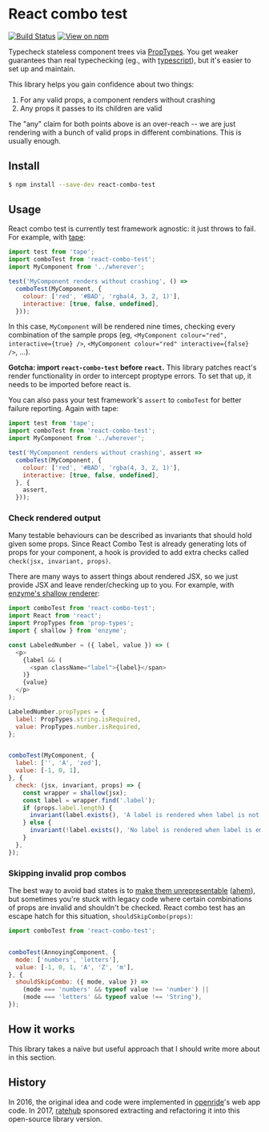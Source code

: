 # React combo test

[![Build Status](https://travis-ci.org/ratehub/react-combo-test.svg?branch=master)](https://travis-ci.org/ratehub/react-combo-test)
[![View on npm](https://img.shields.io/npm/v/react-combo-test.svg)](https://www.npmjs.com/package/react-combo-test)

Typecheck stateless component trees via [PropTypes](https://github.com/facebook/prop-types). You get weaker guarantees than real typechecking (eg., with [typescript](https://github.com/Microsoft/TypeScript-React-Starter#creating-a-component)), but it's easier to set up and maintain.

This library helps you gain confidence about two things:

1. For any valid props, a component renders without crashing
2. Any props it passes to its children are valid

The "any" claim for both points above is an over-reach -- we are just rendering with a bunch of valid props in different combinations. This is usually enough.

## Install

```bash
$ npm install --save-dev react-combo-test
```

## Usage

React combo test is currently test framework agnostic: it just throws to fail. For example, with [tape](https://github.com/substack/tape):

```js
import test from 'tape';
import comboTest from 'react-combo-test';
import MyComponent from '../wherever';

test('MyComponent renders without crashing', () =>
  comboTest(MyComponent, {
    colour: ['red', '#BAD', 'rgba(4, 3, 2, 1)'],
    interactive: [true, false, undefined],
  }));
```

In this case, `MyComponent` will be rendered nine times, checking every combination of the sample props (eg, `<MyComponent colour="red", interactive={true} />`, `<MyComponent colour="red" interactive={false} />`, ...).


**Gotcha: import `react-combo-test` before `react`.** This library patches react's render functionality in order to intercept proptype errors. To set that up, it needs to be imported before react is.


You can also pass your test framework's `assert` to `comboTest` for better failure reporting. Again with tape:

```js
import test from 'tape';
import comboTest from 'react-combo-test';
import MyComponent from '../wherever';

test('MyComponent renders without crashing', assert =>
  comboTest(MyComponent, {
    colour: ['red', '#BAD', 'rgba(4, 3, 2, 1)'],
    interactive: [true, false, undefined],
  }, {
    assert,
  }));
```


### Check rendered output

Many testable behaviours can be described as invariants that should hold given some props. Since React Combo Test is already generating lots of props for your component, a hook is provided to add extra checks called `check(jsx, invariant, props)`.

There are many ways to assert things about rendered JSX, so we just provide JSX and leave render/checking up to you. For example, with [enzyme's shallow renderer](http://airbnb.io/enzyme/docs/api/shallow.html):

```js
import comboTest from 'react-combo-test';
import React from 'react';
import PropTypes from 'prop-types';
import { shallow } from 'enzyme';

const LabeledNumber = ({ label, value }) => (
  <p>
    {label && (
      <span className="label">{label}</span>
    )}
    {value}
  </p>
);

LabeledNumber.propTypes = {
  label: PropTypes.string.isRequired,
  value: PropTypes.number.isRequired,
};


comboTest(MyComponent, {
  label: ['', 'A', 'zed'],
  value: [-1, 0, 1],
}, {
  check: (jsx, invariant, props) => {
    const wrapper = shallow(jsx);
    const label = wrapper.find('.label');
    if (props.label.length) {
      invariant(label.exists(), 'A label is rendered when label is not empty');
    } else {
      invariant(!label.exists(), 'No label is rendered when label is empty');
    }
  },
});
```


### Skipping invalid prop combos

The best way to avoid bad states is to [make them unrepresentable](https://blogs.janestreet.com/effective-ml-revisited/) ([ahem](https://www.npmjs.com/package/results)), but sometimes you're stuck with legacy code where certain combinations of props are invalid and shouldn't be checked. React combo test has an escape hatch for this situation, `shouldSkipCombo(props)`:

```js
import comboTest from 'react-combo-test';


comboTest(AnnoyingComponent, {
  mode: ['numbers', 'letters'],
  value: [-1, 0, 1, 'A', 'Z', 'm'],
}, {
  shouldSkipCombo: ({ mode, value }) =>
    (mode === 'numbers' && typeof value !== 'number') ||
    (mode === 'letters' && typeof value !== 'String'),
});
```


## How it works

This library takes a naïve but useful approach that I should write more about in this section.


## History

In 2016, the original idea and code were implemented in [openride](https://openride.co)'s web app code. In 2017, [ratehub](https://ratehub.ca) sponsored extracting and refactoring it into this open-source library version.
